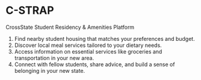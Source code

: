 # C-STRAP
CrossState Student Residency &amp; Amenities Platform
1. Find nearby student housing that matches your preferences and budget.
2. Discover local meal services tailored to your dietary needs.
3. Access information on essential services like groceries and transportation in your new area.
4. Connect with fellow students, share advice, and build a sense of belonging in your new state.
